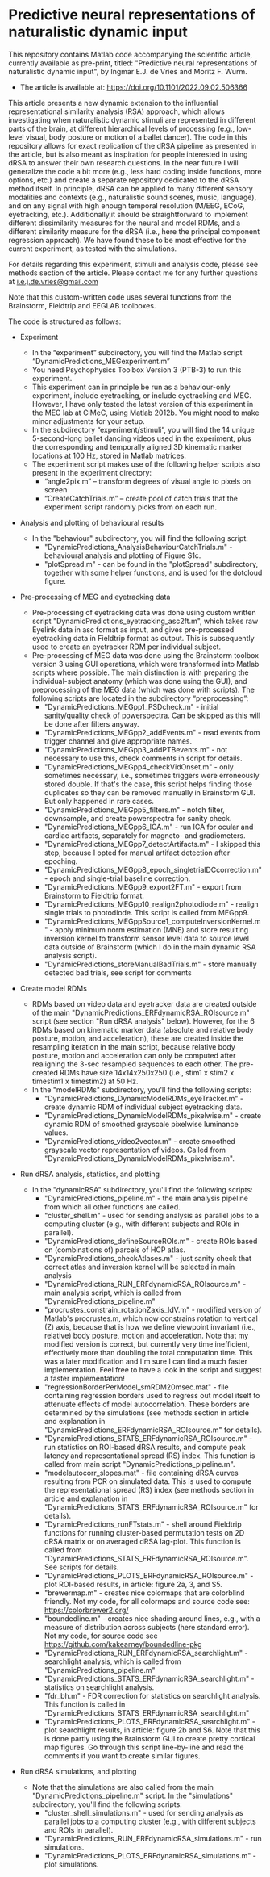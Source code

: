 # Predictive neural representations of naturalistic dynamic input

This repository contains Matlab code accompanying the scientific article, currently available as pre-print, titled: "Predictive neural representations of naturalistic dynamic input", by Ingmar E.J. de Vries and Moritz F. Wurm. 

  -	The article is available at: https://doi.org/10.1101/2022.09.02.506366

This article presents a new dynamic extension to the influential representational similarity analysis (RSA) approach, which allows investigating when naturalistic dynamic stimuli are represented in different parts of the brain, at different hierarchical levels of processing (e.g., low-level visual, body posture or motion of a ballet dancer). The code in this repository allows for exact replication of the dRSA pipeline as presented in the article, but is also meant as inspiration for people interested in using dRSA to answer their own research questions. In the near future I will generalize the code a bit more (e.g., less hard coding inside functions, more options, etc.) and create a separate repository dedicated to the dRSA method itself. In principle, dRSA can be applied to many different sensory modalities and contexts (e.g., naturalistic sound scenes, music, language), and on any signal with high enough temporal resolution (M/EEG, ECoG, eyetracking, etc.). Additionally,it should be straightforward to implement different dissimilarity measures for the neural and model RDMs, and a different similarity measure for the dRSA (i.e., here the principal component regression approach). We have found these to be most effective for the current experiment, as tested with the simulations.  

For details regarding this experiment, stimuli and analysis code, please see methods section of the article. Please contact me for any further questions at i.e.j.de.vries@gmail.com

Note that this custom-written code uses several functions from the Brainstorm, Fieldtrip and EEGLAB toolboxes. 

The code is structured as follows:

  -	Experiment
    - In the “experiment” subdirectory, you will find the Matlab script “DynamicPredictions_MEGexperiment.m” 
    - You need Psychophysics Toolbox Version 3 (PTB-3) to run this experiment. 
    - This experiment can in principle be run as a behaviour-only experiment, include eyetracking, or include eyetracking and MEG. However, I have only tested the latest version of this experiment in the MEG lab at CIMeC, using Matlab 2012b. You might need to make minor adjustments for your setup. 
    - In the subdirectory “experiment/stimuli”, you will find the 14 unique 5-second-long ballet dancing videos used in the experiment, plus the corresponding and temporally aligned 3D kinematic marker locations at 100 Hz, stored in Matlab matrices. 
    - The experiment script makes use of the following helper scripts also present in the experiment directory:
      - “angle2pix.m” – transform degrees of visual angle to pixels on screen
      - “CreateCatchTrials.m” – create pool of catch trials that the experiment script randomly picks from on each run. 

  - Analysis and plotting of behavioural results
    - In the "behaviour" subdirectory, you will find the following script:
      - "DynamicPredictions_AnalysisBehaviourCatchTrials.m" - behavioural analysis and plotting of Figure S1c.
      - "plotSpread.m" - can be found in the "plotSpread" subdirectory, together with some helper functions, and is used for the dotcloud figure.

  -	Pre-processing of MEG and eyetracking data
    - Pre-processing of eyetracking data was done using custom written script "DynamicPredictions_eyetracking_asc2ft.m", which takes raw Eyelink data in asc format as input, and gives pre-processed eyetracking data in Fieldtrip format as output. This is subsequently used to create an eyetracker RDM per individual subject. 
    - Pre-processing of MEG data was done using the Brainstorm toolbox version 3 using GUI operations, which were transformed into Matlab scripts where possible. The main distinction is with preparing the individual-subject anatomy (which was done using the GUI), and preprocessing of the MEG data (which was done with scripts). The following scripts are located in the subdirectory “preprocessing”:
      - "DynamicPredictions_MEGpp1_PSDcheck.m" - initial sanity/quality check of powerspectra. Can be skipped as this will be done after filters anyway. 
      - "DynamicPredictions_MEGpp2_addEvents.m" - read events from trigger channel and give appropriate names.
      - "DynamicPredictions_MEGpp3_addPTBevents.m" - not necessary to use this, check comments in script for details.
      - "DynamicPredictions_MEGpp4_checkVidOnset.m" - only sometimes necessary, i.e., sometimes triggers were erroneously stored double. If that's the case, this script helps finding those duplicates so they can be removed manually in Brainstorm GUI. But only happened in rare cases. 
      - "DynamicPredictions_MEGpp5_filters.m" - notch filter, downsample, and create powerspectra for sanity check.
      - "DynamicPredictions_MEGpp6_ICA.m" - run ICA for ocular and cardiac artifacts, separately for magneto- and gradiometers.
      - "DynamicPredictions_MEGpp7_detectArtifacts.m" - I skipped this step, because I opted for manual artifact detection after epoching. 
      - "DynamicPredictions_MEGpp8_epoch_singletrialDCcorrection.m" - epoch and single-trial baseline correction.
      - "DynamicPredictions_MEGpp9_export2FT.m" - export from Brainstorm to Fieldtrip format.
      - "DynamicPredictions_MEGpp10_realign2photodiode.m" - realign single trials to photodiode. This script is called from MEGpp9. 
      - "DynamicPredictions_MEGppSource1_computeInversionKernel.m" - apply minimum norm estimation (MNE) and store resulting inversion kernel to transform sensor level data to source level data outside of Brainstorm (which I do in the main dynamic RSA analysis script). 
      - "DynamicPredictions_storeManualBadTrials.m" - store manually detected bad trials, see script for comments

  -	Create model RDMs
    - RDMs based on video data and eyetracker data are created outside of the main "DynamicPredictions_ERFdynamicRSA_ROIsource.m" script (see section "Run dRSA analysis" below). However, for the 6 RDMs based on kinematic marker data (absolute and relative body posture, motion, and acceleration), these are created inside the resampling iteration in the main script, because relative body posture, motion and acceleration can only be computed after realigning the 3-sec resampled sequences to each other. The pre-created RDMs have size 14x14x250x250 (i.e., stim1 x stim2 x timestim1 x timestim2) at 50 Hz. 
    - In the "modelRDMs" subdirectory, you'll find the following scripts:
      - "DynamicPredictions_DynamicModelRDMs_eyeTracker.m" - create dynamic RDM of individual subject eyetracking data.
      - "DynamicPredictions_DynamicModelRDMs_pixelwise.m" - create dynamic RDM of smoothed grayscale pixelwise luminance values. 
      - "DynamicPredictions_video2vector.m" - create smoothed grayscale vector representation of videos. Called from "DynamicPredictions_DynamicModelRDMs_pixelwise.m".

  - Run dRSA analysis, statistics, and plotting
    - In the "dynamicRSA" subdirectory, you'll find the following scripts:
      - "DynamicPredictions_pipeline.m" - the main analysis pipeline from which all other functions are called.
      - "cluster_shell.m" - used for sending analysis as parallel jobs to a computing cluster (e.g., with different subjects and ROIs in parallel).
      - "DynamicPredictions_defineSourceROIs.m" - create ROIs based on (combinations of) parcels of HCP atlas.
      - "DynamicPredictions_checkAtlases.m" - just sanity check that correct atlas and inversion kernel will be selected in main analysis
      - "DynamicPredictions_RUN_ERFdynamicRSA_ROIsource.m" - main analysis script, which is called from "DynamicPredictions_pipeline.m"
      - "procrustes_constrain_rotationZaxis_IdV.m" - modified version of Matlab's procrustes.m, which now constrains rotation to vertical (Z) axis, because that is how we define viewpoint invariant (i.e., relative) body posture, motion and acceleration. Note that my modified version is correct, but currently very time inefficient, effectively more than doubling the total computation time. This was a later modification and I'm sure I can find a much faster implementation. Feel free to have a look in the script and suggest a faster implementation! 
      - "regressionBorderPerModel_smRDM20msec.mat" - file containing regression borders used to regress out model itself to attenuate effects of model autocorrelation. These borders are determined by the simulations (see methods section in article and explanation in "DynamicPredictions_ERFdynamicRSA_ROIsource.m" for details). 
      - "DynamicPredictions_STATS_ERFdynamicRSA_ROIsource.m" - run statistics on ROI-based dRSA results, and compute peak latency and representational spread (RS) index. This function is called from main script "DynamicPredictions_pipeline.m". 
      - "modelautocorr_slopes.mat" - file containing dRSA curves resulting from PCR on simulated data. This is used to compute the representational spread (RS) index (see methods section in article and explanation in "DynamicPredictions_STATS_ERFdynamicRSA_ROIsource.m" for details).
      - "DynamicPredictions_runFTstats.m" - shell around Fieldtrip functions for running cluster-based permutation tests on 2D dRSA matrix or on averaged dRSA lag-plot. This function is called from "DynamicPredictions_STATS_ERFdynamicRSA_ROIsource.m". See scripts for details. 
      - "DynamicPredictions_PLOTS_ERFdynamicRSA_ROIsource.m" - plot ROI-based results, in article: figure 2a, 3, and S5.
      - "brewermap.m" - creates nice colormaps that are colorblind friendly. Not my code, for all colormaps and source code see: https://colorbrewer2.org/
      - "boundedline.m" - creates nice shading around lines, e.g., with a measure of distribution across subjects (here standard error). Not my code, for source code see https://github.com/kakearney/boundedline-pkg
      - "DynamicPredictions_RUN_ERFdynamicRSA_searchlight.m" - searchlight analysis, which is called from "DynamicPredictions_pipeline.m"
      - "DynamicPredictions_STATS_ERFdynamicRSA_searchlight.m" - statistics on searchlight analysis. 
      - "fdr_bh.m" - FDR correction for statistics on searchlight analysis. This function is called in "DynamicPredictions_STATS_ERFdynamicRSA_searchlight.m"
      - "DynamicPredictions_PLOTS_ERFdynamicRSA_searchlight.m" - plot searchlight results, in article: figure 2b and S6. Note that this is done partly using the Brainstorm GUI to create pretty cortical map figures. Go through this script line-by-line and read the comments if you want to create similar figures. 

- Run dRSA simulations, and plotting
  - Note that the simulations are also called from the main "DynamicPredictions_pipeline.m" script. In the "simulations" subdirectory, you'll find the following scripts:
    - "cluster_shell_simulations.m" - used for sending analysis as parallel jobs to a computing cluster (e.g., with different subjects and ROIs in parallel).
    - "DynamicPredictions_RUN_ERFdynamicRSA_simulations.m" - run simulations.
    - "DynamicPredictions_PLOTS_ERFdynamicRSA_simulations.m" - plot simulations. 
